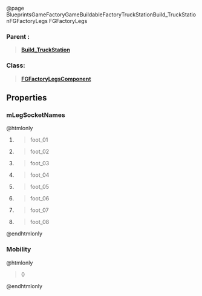 @page BlueprintsGameFactoryGameBuildableFactoryTruckStationBuild_TruckStationFGFactoryLegs FGFactoryLegs
### Parent :
<b><a href="_blueprints_game_factory_game_buildable_factory_truck_station_build__truck_station.html"><blockquote>Build_TruckStation</blockquote></a></b>
### Class:
<b><a href="_class_script_f_g_factory_legs_component.html"><blockquote>FGFactoryLegsComponent</blockquote></a></b>
## Properties
### mLegSocketNames
@htmlonly
<ol>
<li>
<blockquote>foot_01</blockquote>
</li>
<li>
<blockquote>foot_02</blockquote>
</li>
<li>
<blockquote>foot_03</blockquote>
</li>
<li>
<blockquote>foot_04</blockquote>
</li>
<li>
<blockquote>foot_05</blockquote>
</li>
<li>
<blockquote>foot_06</blockquote>
</li>
<li>
<blockquote>foot_07</blockquote>
</li>
<li>
<blockquote>foot_08</blockquote>
</li>
</ol>
@endhtmlonly

### Mobility
@htmlonly
<blockquote>0</blockquote>
@endhtmlonly

